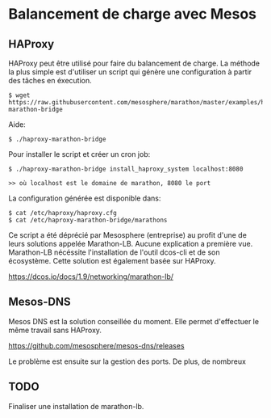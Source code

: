 # Balancement de charge avec Mesos

## HAProxy

HAProxy peut être utilisé pour faire du balancement de charge. La méthode la plus simple est d'utiliser
un script qui génère une configuration à partir des tâches en éxecution.

    $ wget https://raw.githubusercontent.com/mesosphere/marathon/master/examples/haproxy-marathon-bridge

Aide:

    $ ./haproxy-marathon-bridge 

Pour installer le script et créer un cron job:

    $ ./haproxy-marathon-bridge install_haproxy_system localhost:8080
    
    >> où localhost est le domaine de marathon, 8080 le port 

La configuration générée est disponible dans:

    $ cat /etc/haproxy/haproxy.cfg 
    $ cat /etc/haproxy-marathon-bridge/marathons 

Ce script a été déprécié par Mesosphere (entreprise) au profit d'une de leurs solutions appelée
Marathon-LB. Aucune explication a première vue. Marathon-LB nécéssite l'installation de l'outil dcos-cli 
et de son écosystème. Cette solution est également basée sur HAProxy.

https://dcos.io/docs/1.9/networking/marathon-lb/

## Mesos-DNS

Mesos DNS est la solution conseillée du moment. Elle permet d'effectuer le même travail sans HAProxy.

https://github.com/mesosphere/mesos-dns/releases

Le problème est ensuite sur la gestion des ports. De plus, de nombreux 

## TODO

Finaliser une installation de marathon-lb.